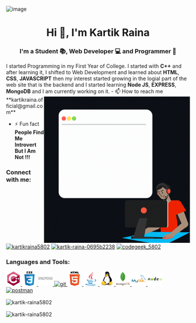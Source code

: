 ![image](https://user-images.githubusercontent.com/96180683/165371288-76c884d9-9734-4cba-872c-1f0cd298210b.png)
<h1 align="center">Hi 👋, I'm Kartik Raina</h1>
<h3 align="center">I'm a Student 📚, Web Developer 💻 and Programmer 📱</h3>
I started Programming in my First Year of College. I started with <b>C++</b> and after learning it, I shifted to Web Development and learned about <b>HTML</b>, <b>CSS</b>, <b>JAVASCRIPT</b> then my interest started growing in the logial part of the web site that is the backend and I started learning <b>Node JS</b>, <b>EXPRESS</b>, <b>MongoDB</b> and I am currently working on it. 
<img align="right" alt="Coding" width="400" style="border-radius:5px solid white" src="https://github.com/KARTIK-RAINA5802/KARTIK-RAINA5802/blob/main/Green%20Teal%20%26%20Navy%20Geometric%20Modern%20Computer%20Programmer%20Code%20Editor%20Quotes%20for%20Instagram%20Post%20(3).gif">
- 📫 How to reach me **kartikraina.official@gmail.com**

- ⚡ Fun fact **People Find Me Introvert But I Am Not !!!**

<h3 align="left">Connect with me:</h3>
<p align="left">
<a href="https://twitter.com/kartikraina5802" target="blank"><img align="center" src="https://raw.githubusercontent.com/rahuldkjain/github-profile-readme-generator/master/src/images/icons/Social/twitter.svg" alt="kartikraina5802" height="30" width="40" /></a>
<a href="https://www.linkedin.com/in/kartik-raina-0695b2238/" target="blank"><img align="center" src="https://raw.githubusercontent.com/rahuldkjain/github-profile-readme-generator/master/src/images/icons/Social/linked-in-alt.svg" alt="kartik-raina-0695b2238" height="30" width="40" /></a>
<a href="https://leetcode.com/codegeek_5802/" target="blank"><img align="center" src="https://raw.githubusercontent.com/rahuldkjain/github-profile-readme-generator/master/src/images/icons/Social/leet-code.svg" alt="codegeek_5802" height="30" width="40" /></a>
</p>

<h3 align="left">Languages and Tools:</h3>
<p align="left"> <a href="https://www.w3schools.com/cpp/" target="_blank" rel="noreferrer"> <img src="https://raw.githubusercontent.com/devicons/devicon/master/icons/cplusplus/cplusplus-original.svg" alt="cplusplus" width="40" height="40"/> </a> <a href="https://www.w3schools.com/css/" target="_blank" rel="noreferrer"> <img src="https://raw.githubusercontent.com/devicons/devicon/master/icons/css3/css3-original-wordmark.svg" alt="css3" width="40" height="40"/> </a> <a href="https://expressjs.com" target="_blank" rel="noreferrer"> <img src="https://raw.githubusercontent.com/devicons/devicon/master/icons/express/express-original-wordmark.svg" alt="express" width="40" height="40"/> </a> <a href="https://git-scm.com/" target="_blank" rel="noreferrer"> <img src="https://www.vectorlogo.zone/logos/git-scm/git-scm-icon.svg" alt="git" width="40" height="40"/> </a> <a href="https://www.w3.org/html/" target="_blank" rel="noreferrer"> <img src="https://raw.githubusercontent.com/devicons/devicon/master/icons/html5/html5-original-wordmark.svg" alt="html5" width="40" height="40"/> </a> <a href="https://www.java.com" target="_blank" rel="noreferrer"> <img src="https://raw.githubusercontent.com/devicons/devicon/master/icons/java/java-original.svg" alt="java" width="40" height="40"/> </a> <a href="https://www.linux.org/" target="_blank" rel="noreferrer"> <img src="https://raw.githubusercontent.com/devicons/devicon/master/icons/linux/linux-original.svg" alt="linux" width="40" height="40"/> </a> <a href="https://www.mongodb.com/" target="_blank" rel="noreferrer"> <img src="https://raw.githubusercontent.com/devicons/devicon/master/icons/mongodb/mongodb-original-wordmark.svg" alt="mongodb" width="40" height="40"/> </a> <a href="https://www.mysql.com/" target="_blank" rel="noreferrer"> <img src="https://raw.githubusercontent.com/devicons/devicon/master/icons/mysql/mysql-original-wordmark.svg" alt="mysql" width="40" height="40"/> </a> <a href="https://nodejs.org" target="_blank" rel="noreferrer"> <img src="https://raw.githubusercontent.com/devicons/devicon/master/icons/nodejs/nodejs-original-wordmark.svg" alt="nodejs" width="40" height="40"/> </a> <a href="https://postman.com" target="_blank" rel="noreferrer"> <img src="https://www.vectorlogo.zone/logos/getpostman/getpostman-icon.svg" alt="postman" width="40" height="40"/> </a> </p>

<p><img align="center" src="https://github-readme-stats.vercel.app/api/top-langs?username=kartik-raina5802&show_icons=true&locale=en&layout=compact" alt="kartik-raina5802" /></p>

<p><img align="center" src="https://github-readme-streak-stats.herokuapp.com/?user=kartik-raina5802&" alt="kartik-raina5802" /></p>
